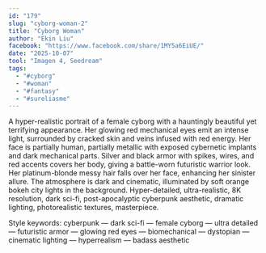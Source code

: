 ```yaml
---
id: "179"
slug: "cyborg-woman-2"
title: "Cyborg Woman"
author: "Ekin Liu"
facebook: "https://www.facebook.com/share/1MY5a6EiUE/"
date: "2025-10-07"
tool: "Imagen 4, Seedream"
tags:
  - "#cyborg"
  - "#woman"
  - "#fantasy"
  - "#sureliasme"
---
```


A hyper-realistic portrait of a female cyborg with a hauntingly beautiful yet terrifying appearance. Her glowing red mechanical eyes emit an intense light, surrounded by cracked skin and veins infused with red energy. Her face is partially human, partially metallic with exposed cybernetic implants and dark mechanical parts. Silver and black armor with spikes, wires, and red accents covers her body, giving a battle-worn futuristic warrior look. Her platinum-blonde messy hair falls over her face, enhancing her sinister allure. The atmosphere is dark and cinematic, illuminated by soft orange bokeh city lights in the background. Hyper-detailed, ultra-realistic, 8K resolution, dark sci-fi, post-apocalyptic cyberpunk aesthetic, dramatic lighting, photorealistic textures, masterpiece.

Style keywords:
cyberpunk — dark sci-fi — female cyborg — ultra detailed — futuristic armor — glowing red eyes — biomechanical — dystopian — cinematic lighting — hyperrealism — badass aesthetic
